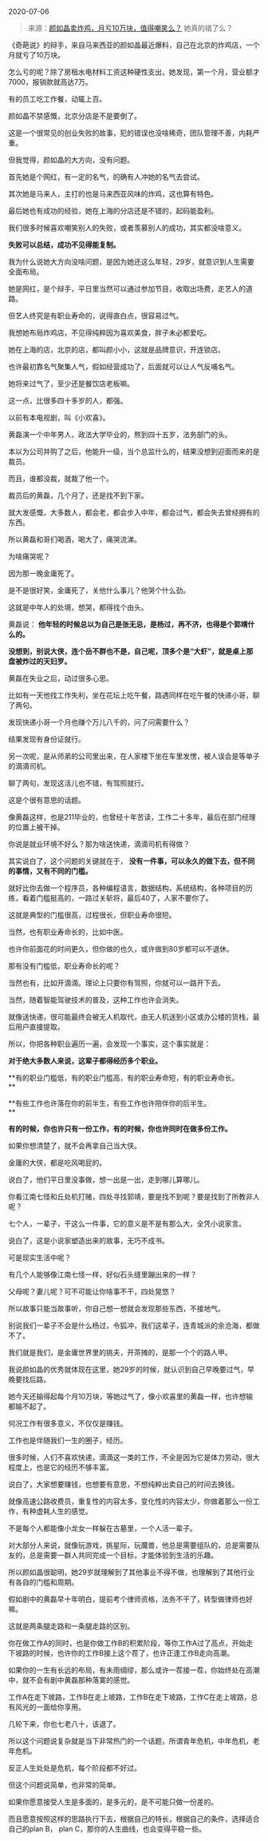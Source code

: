 2020-07-06

> 来源：[颜如晶卖炸鸡，月亏10万块，值得嘲笑么？](http://mp.weixin.qq.com/s?__biz=MzU3NDc5Nzc0NQ==&mid=2247490125&idx=2&sn=8c56adb35d1711f4eefc01ad830819b7&chksm=fd2db893ca5a3185e5a153f727da3adebed43e8109e4db154432179eba7a120c4a9cfa1a4a87&scene=27#wechat_redirect)
> 她真的错了么？

《奇葩说》的辩手，来自马来西亚的颜如晶最近爆料，自己在北京的炸鸡店，一个月就亏了10万块。

  

怎么亏的呢？除了房租水电材料工资这种硬性支出，她发现，第一个月，营业额才7000，报销款就高达7万。  

  

有的员工吃工作餐，动辄上百。

  

颜如晶不禁感慨，北京分店是不是要倒了。

  

这是一个很常见的创业失败的故事，犯的错误也没啥稀奇，团队管理不善，内耗严重。  

  

但我觉得，颜如晶的大方向，没有问题。  

  

首先她是个网红，有一定的名气，的确有人冲她的名气去尝试。

  

其次她是马来人，主打的也是马来西亚风味的炸鸡，这也算有特色。  

  

最后她也有成功的经验，她在上海的分店还是不错的，起码能盈利。

  

我们很多时候喜欢嘲笑别人的失败，或者羡慕别人的成功，其实都没啥意义。  

  

 **失败可以总结，成功不见得能复制。**

  

我为什么说她大方向没啥问题，是因为她还这么年轻，29岁，就意识到人生需要全面布局。  

  

她是网红，是个辩手，平日里当然可以通过参加节目，收取出场费，走艺人的道路。

  

但艺人终究是有职业寿命的，说得直白点，很容易过气。

  

我想她布局炸鸡店，不见得纯粹因为喜欢美食，胖子未必都爱吃。  

  

她在上海的店，北京的店，都叫颜小小，这就是品牌意识，开连锁店。

  

也许最初靠名气聚集人气，假如经营成功了，后面就可以让人气反哺名气。

  

她将来过气了，至少还是餐饮店老板嘛。

  

这一点，比很多四十多岁的人，都强。  

  

以前有本电视剧，叫《小欢喜》。

  

黄磊演一个中年男人，政法大学毕业的，熬到四十五岁，法务部门的头。

  

本以为公司并购了之后，他能升一级，当个总监什么的，结果没想到迎面而来的是裁员。  

  

而且，谁都没裁，就裁了他一个。

  

裁员后的黄磊，几个月了，还是找不到下家。

  

就大发感慨，大多数人，都会老，都会步入中年，都会过气，都会失去曾经拥有的东西。

  

所以黄磊和哥们喝酒，喝大了，痛哭流涕。  

  

为啥痛哭呢？

  

因为那一晚金庸死了。

  

是不是很好笑，金庸死了，关他什么事儿？他哭个什么劲。  

  

这就是中年人的处境，想哭，都得找个由头。

  

黄磊说： **他年轻的时候总以为自己是张无忌，是杨过，再不济，也得是个郭靖什么的。**

  

 **没想到，别说大侠，连个岳不群也不是，自己呢，顶多个是“大虾”，就是桌上那盘被炸过的天妇罗。**  

  

黄磊在失业之后，动过很多心思。  

  

比如有一天他找工作失利，坐在花坛上吃午餐，路遇同样在吃午餐的快递小哥，聊了两句。

  

发现快递小哥一个月也赚个万儿八千的，问了问需要什么？  

  

结果发现有身份证就行。

  

另一次呢，是从师弟的公司里出来，在人家楼下坐在车里发愣，被人误会是等单子的滴滴司机。  

  

聊了两句，发现这活儿也不错，有驾照就行。  

  

这是个很有意思的话题。  

  

像黄磊这样，也是211毕业的，也曾经十年苦读，工作二十多年，最后在部门经理的位置上被干掉。

  

你说是就业环境不好么？那为啥送快递，滴滴司机有得做？  

  

其实说白了，这个问题的关键就在于， **没有一件事，可以永久的做下去，但不同的事情，又有不同的门槛。**

  

就好比你去做一个程序员，各种编程语言，数据结构，系统结构，各种项目的历练，看着门槛挺高的，一路过关斩将，最后40了，人家不要你了。  

  

这就是典型的门槛很高，过程很长，但职业寿命很短。  

  

当然，也有职业寿命长的，比如中医。  

  

也许你前面花的时间更久，但你做的也久，或许做到80岁都可以不退休。

  

那有没有门槛低，职业寿命长的呢？

  

当然也有，比如开滴滴。理论上只要你有驾照，你就可以一路开下去。

  

当然，随着智能驾驶技术的普及，这种工作也许会消失。  

  

就像送快递，很可能最终会被无人机取代，由无人机送到小区或办公楼的货栈，最后用户直接提取。

  

所以，你把各种职业遍历一遍，会发现一个事实，这个事实就是：  

  

 **对于绝大多数人来说，这辈子都得经历多个职业。**

  

 **有的职业门槛低，有的职业门槛高，有的职业寿命短，有的职业寿命长。  
**

  

 **有些工作也许落在你的前半生，有些工作也许陪伴你的后半生。  
**

  

 **有的时候，你也许只有一份工作，有的时候，你也许同时在做多份工作。**

  

如果你想清楚了，就不会再拿自己当大侠。  

  

金庸的大侠，都是吃风喝屁的。  

  

说白了，他们平日里没事做，想一出是一出，走到哪儿算哪儿。  

  

你看江南七怪和丘处机打赌，四处寻找郭靖，要是找不到呢？要是找到了所教非人呢？  

  

七个人，一辈子，干这么一件事，它的意义是不是有那么大，全凭小说家言。

  

说白了，这是小说家塑造出来的故事，无巧不成书。

  

可是现实生活中呢？  

  

有几个人能够像江南七怪一样，好似石头缝里蹦出来的一样？  

  

父母呢？妻儿呢？可不可能让你啥事不干，四处晃悠？  

  

所以故事只能当故事听，你自己想一想就会发现那些东西，不接地气。  

  

别说我们一辈子不会是什么杨过，令狐冲，我们这辈子，连青城派的余沧海，都做不了。  

  

我们就是我们，是金庸世界里的挑夫，开茶摊的，是那一个个的路人甲。

  

我说颜如晶的优秀就体现在这里，她29岁的时候，就认识到自己早晚要过气，早晚要找后路。

  

她今天还输得起每个月10万块，等她过气了，像小欢喜里的黄磊一样，也许想输都输不起了。

  

何况工作有很多意义，不仅仅是赚钱。

  

工作也是伴随我们一生的圈子，经历。

  

很多时候，人们不喜欢快递，滴滴这一类的工作，不全是因为它是体力劳动，很大程度上，也是它的经历不够丰富。  

  

说白了，大家想要赚钱，也想要有意思，不想纯粹出卖自己的时间去换钱。

  

就像高速公路收费员，重复性的内容太多，变化性的内容太少，你做着那么一份工作，有种虚耗人生的感觉。  

  

不是每个人都能像小龙女一样躲在古墓里，一个人活一辈子。

  

对大部分人来说，就像玩游戏，挑星际，玩魔兽，他总是需要组队的，总是需要队友的，总是需要一群人共同完成一个目标，才能体验到生活的乐趣。  

  

所以颜如晶很聪明，她29岁就理解到了其他事业不得不做，也理解到了其他行业有各自的门槛和周期。

  

假如剧中的黄磊早十年明白，提前考个律师资格，法务不干了，转型做律师也好嘛。  

  

这就是两条腿走路和一条腿走路的区别。  

  

你在做工作A的同时，也是你做工作B的积累阶段，等你工作A过了高点，开始走下坡路的时候，也许你的工作B接上这个茬了，也许正逢工作B走向高潮。  

  

如果你的一生有长远的布局，有未雨绸缪，那么或许一茬接一茬，你始终处在高潮中，就不会有剧中黄磊那种落寞的感觉。  

  

工作A在走下坡路，工作B在走上坡路，工作B在走下坡路，工作C在走上坡路，总有风光的一面给你享用。  

  

几轮下来，你也七老八十，该退了。  

  

所以这个问题说复杂就是当下非常热门的一个话题，所谓青年危机，中年危机，老年危机。

  

反正人生处处是危机，每个阶段都不好过。

  

但这个问题说简单，也非常的简单。

  

如果你愿意接受人生是多面的，是多元的，是不可能只做一份差的。

  

而且愿意按照这样的思路执行下去，根据自己的特长，根据自己的条件，选择适合自己的plan B， plan C，那你的人生曲线，也会变得平稳一些。

